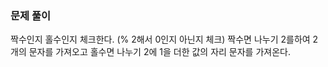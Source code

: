 ### 문제 풀이
짝수인지 홀수인지 체크한다. (% 2해서 0인지 아닌지 체크)
짝수면 나누기 2를하여 2개의 문자를 가져오고
홀수면 나누기 2에 1을 더한 값의 자리 문자를 가져온다.
